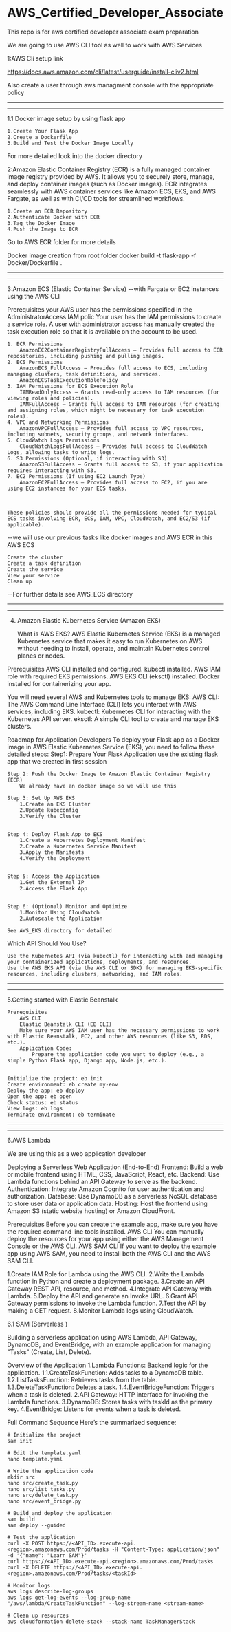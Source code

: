 # AWS_Certified_Developer_Associate
This repo is for aws certified developer associate exam preparation

We are going to use AWS CLI tool as well to work with AWS Services


1:AWS Cli setup link

https://docs.aws.amazon.com/cli/latest/userguide/install-cliv2.html

Also create a user through aws managment console with the appropriate policy

----------------------------------------------------------------------------------------------------
----------------------------------------------------------------------------------------------------

1.1 Docker image setup by using flask app

    1.Create Your Flask App
    2.Create a Dockerfile
    3.Build and Test the Docker Image Locally

For more detailed look into the docker directory



2:Amazon Elastic Container Registry (ECR)
 is a fully managed container image registry provided by AWS. It allows you to securely store, manage, and deploy container images (such as Docker images). ECR integrates seamlessly with AWS container services like Amazon ECS, EKS, and AWS Fargate, as well as with CI/CD tools for streamlined workflows.

        
    1.Create an ECR Repository
    2.Authenticate Docker with ECR
    3.Tag the Docker Image
    4.Push the Image to ECR

Go to AWS ECR folder for more details

Docker image creation from root folder
docker build -t flask-app -f Docker/Dockerfile .

----------------------------------------------------------------------------------------------------
----------------------------------------------------------------------------------------------------


3:Amazon ECS (Elastic Container Service) --with Fargate or EC2 instances using the AWS CLI

Prerequisites
    your AWS user has the permissions specified in the AdministratorAccess IAM polic
    Your user has the IAM permissions to create a service role.
    A user with administrator access has manually created the task execution role so that it is available on the account to be used.

    1. ECR Permissions
        AmazonEC2ContainerRegistryFullAccess — Provides full access to ECR repositories, including pushing and pulling images.
    2. ECS Permissions
        AmazonECS_FullAccess — Provides full access to ECS, including managing clusters, task definitions, and services.
        AmazonECSTaskExecutionRolePolicy
    3. IAM Permissions for ECS Execution Role
        IAMReadOnlyAccess — Grants read-only access to IAM resources (for viewing roles and policies).
        IAMFullAccess — Grants full access to IAM resources (for creating and assigning roles, which might be necessary for task execution roles).
    4. VPC and Networking Permissions
        AmazonVPCFullAccess — Provides full access to VPC resources, including subnets, security groups, and network interfaces.
    5. CloudWatch Logs Permissions
        CloudWatchLogsFullAccess — Provides full access to CloudWatch Logs, allowing tasks to write logs.
    6. S3 Permissions (Optional, if interacting with S3)
        AmazonS3FullAccess — Grants full access to S3, if your application requires interacting with S3.
    7. EC2 Permissions (If using EC2 Launch Type)
        AmazonEC2FullAccess — Provides full access to EC2, if you are using EC2 instances for your ECS tasks.



    These policies should provide all the permissions needed for typical ECS tasks involving ECR, ECS, IAM, VPC, CloudWatch, and EC2/S3 (if applicable).

 --we will use our previous tasks like docker images and AWS ECR in this AWS ECS

    Create the cluster
    Create a task definition
    Create the service
    View your service
    Clean up

--For further details see AWS_ECS directory



----------------------------------------------------------------------------------------------------
----------------------------------------------------------------------------------------------------


4. Amazon Elastic Kubernetes Service (Amazon EKS)

    What is AWS EKS?
    AWS Elastic Kubernetes Service (EKS) is a managed Kubernetes service that makes it easy to run Kubernetes on AWS without needing to install, operate, and maintain Kubernetes control planes or nodes.


Prerequisites
    AWS CLI installed and configured.
    kubectl installed.
    AWS IAM role with required EKS permissions.
    AWS EKS CLI (eksctl) installed.
    Docker installed for containerizing your app.

You will need several AWS and Kubernetes tools to manage EKS:
    AWS CLI: The AWS Command Line Interface (CLI) lets you interact with AWS services, including EKS.
    kubectl: Kubernetes CLI for interacting with the Kubernetes API server.
    eksctl: A simple CLI tool to create and manage EKS clusters.


Roadmap for Application Developers
To deploy your Flask app as a Docker image in AWS Elastic Kubernetes Service (EKS), you need to follow these detailed steps:
    Step1: Prepare Your Flask Application
        use the existing flask app that we created in first session

    Step 2: Push the Docker Image to Amazon Elastic Container Registry (ECR)
        We already have an docker image so we will use this
        
    Step 3: Set Up AWS EKS
        1.Create an EKS Cluster
        2.Update kubeconfig
        3.Verify the Cluster


    Step 4: Deploy Flask App to EKS
        1.Create a Kubernetes Deployment Manifest
        2.Create a Kubernetes Service Manifest
        3.Apply the Manifests
        4.Verify the Deployment


    Step 5: Access the Application
        1.Get the External IP
        2.Access the Flask App


    Step 6: (Optional) Monitor and Optimize
        1.Monitor Using CloudWatch
        2.Autoscale the Application

    See AWS_EKS directory for detailed 

Which API Should You Use?

    Use the Kubernetes API (via kubectl) for interacting with and managing your containerized applications, deployments, and resources.
    Use the AWS EKS API (via the AWS CLI or SDK) for managing EKS-specific resources, including clusters, networking, and IAM roles.


----------------------------------------------------------------------------------------------------
----------------------------------------------------------------------------------------------------


5.Getting started with Elastic Beanstalk

    Prerequisites
        AWS CLI
        Elastic Beanstalk CLI (EB CLI)
        Make sure your AWS IAM user has the necessary permissions to work with Elastic Beanstalk, EC2, and other AWS resources (like S3, RDS, etc.).
        Application Code:
            Prepare the application code you want to deploy (e.g., a simple Python Flask app, Django app, Node.js, etc.).


    Initialize the project: eb init
    Create environment: eb create my-env
    Deploy the app: eb deploy
    Open the app: eb open
    Check status: eb status
    View logs: eb logs
    Terminate environment: eb terminate







----------------------------------------------------------------------------------------------------
----------------------------------------------------------------------------------------------------


6.AWS Lambda

We are using this as a web application developer

Deploying a Serverless Web Application (End-to-End)
    Frontend: Build a web or mobile frontend using HTML, CSS, JavaScript, React, etc.
    Backend: Use Lambda functions behind an API Gateway to serve as the backend.
    Authentication: Integrate Amazon Cognito for user authentication and authorization.
    Database: Use DynamoDB as a serverless NoSQL database to store user data or application data.
    Hosting: Host the frontend using Amazon S3 (static website hosting) or Amazon CloudFront.


Prerequisites
    Before you can create the example app, make sure you have the required command line tools installed.
    AWS CLI
        You can manually deploy the resources for your app using either the AWS Management Console or the AWS CLI. 
    AWS SAM CLI
        If you want to deploy the example app using AWS SAM, you need to install both the AWS CLI and the AWS SAM CLI.


1.Create IAM Role for Lambda using the AWS CLI.
2.Write the Lambda function in Python and create a deployment package.
3.Create an API Gateway REST API, resource, and method.
4.Integrate API Gateway with Lambda.
5.Deploy the API and generate an Invoke URL.
6.Grant API Gateway permissions to invoke the Lambda function.
7.Test the API by making a GET request.
8.Monitor Lambda logs using CloudWatch.

6.1 SAM (Serverless )

Building a serverless application using AWS Lambda, API Gateway, DynamoDB, and EventBridge, with an example application for managing "Tasks" (Create, List, Delete).

Overview of the Application
1.Lambda Functions: Backend logic for the application.
    1.1.CreateTaskFunction: Adds tasks to a DynamoDB table.
    1.2.ListTasksFunction: Retrieves tasks from the table.
    1.3.DeleteTaskFunction: Deletes a task.
    1.4.EventBridgeFunction: Triggers when a task is deleted.
2.API Gateway: HTTP interface for invoking the Lambda functions.
3.DynamoDB: Stores tasks with taskId as the primary key.
4.EventBridge: Listens for events when a task is deleted.



Full Command Sequence
Here’s the summarized sequence:

    # Initialize the project
    sam init

    # Edit the template.yaml
    nano template.yaml

    # Write the application code
    mkdir src
    nano src/create_task.py
    nano src/list_tasks.py
    nano src/delete_task.py
    nano src/event_bridge.py

    # Build and deploy the application
    sam build
    sam deploy --guided

    # Test the application
    curl -X POST https://<API_ID>.execute-api.<region>.amazonaws.com/Prod/tasks -H "Content-Type: application/json" -d '{"name": "Learn SAM"}'
    curl https://<API_ID>.execute-api.<region>.amazonaws.com/Prod/tasks
    curl -X DELETE https://<API_ID>.execute-api.<region>.amazonaws.com/Prod/tasks/<taskId>

    # Monitor logs
    aws logs describe-log-groups
    aws logs get-log-events --log-group-name "/aws/lambda/CreateTaskFunction" --log-stream-name <stream-name>

    # Clean up resources
    aws cloudformation delete-stack --stack-name TaskManagerStack